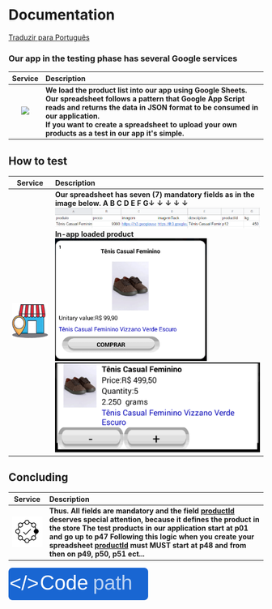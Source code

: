 # Documentation
[Traduzir para Português](https://github.com/Allanksr/appmeunegocio/tree/master/documentacao-planilha)
### Our app in the testing phase has several Google services
| Service | Description |
| :---: | :--- |
| <img src="https://www.google.com/images/about/sheets-icon.svg" width="100"> | **We load the product list into our app using Google Sheets.**<br> **Our spreadsheet follows a pattern that Google App Script reads and returns the data in JSON format to be consumed in our application.**<br> **If you want to create a spreadsheet to upload your own products as a test in our app it's simple.** |<br>


## How to test
| Service | Description |
| :---: | :--- |
| <img src="https://github.com/Allanksr/appmeunegocio/blob/master/Projeto-App-Meu-Negocio/Implementacao-Pagar-me/views/images/store.png?raw=true" width="100"> | **Our spreadsheet has seven (7) mandatory fields as in the image below. A B C D E F G↓ ↓ ↓ ↓ ↓**<br><img src="https://github.com/Allanksr/appmeunegocio/blob/master/documentacao-planilha/imagens/campos_da_planilha.png?raw=true"><br>**In-app loaded product**<br> <img src="https://github.com/Allanksr/appmeunegocio/blob/master/documentacao-planilha/imagens/exemplo_do_produto_no_app.png?raw=true"  width="300"> <img src="https://github.com/Allanksr/appmeunegocio/blob/master/documentacao-planilha/imagens/produto_no_carrinho.png?raw=true">|<br>

## Concluding
| Service | Description |
| :---: | :--- |
| <img src="https://raw.githubusercontent.com/Allanksr/appmeunegocio/master/documentacao-planilha/imagens/finally.png" width="100"> | **Thus.** **All fields are mandatory and the field <a href="https://github.com/Allanksr/appmeunegocio/blob/master/documentacao-planilha/README-us.md#concluding">productId</a> deserves special attention, because it defines the product in the store** **The test products in our application start at p01 and go up to p47** **Following this logic when you create your spreadsheet <a href="https://github.com/Allanksr/appmeunegocio/blob/master/documentacao-planilha/README-us.md#concluding">productId</a> must MUST start at p48 and from then on p49, p50, p51 ect...**|<br>
[![Code](https://raw.githubusercontent.com/Allanksr/appmeunegocio/f82a17b23625e8c940ad80a36cbc7412a371915f/documentacao-planilha/imagens/code.svg)](https://github.com/Allanksr/appmeunegocio/tree/master/documentacao-planilha/planilha)<br>
